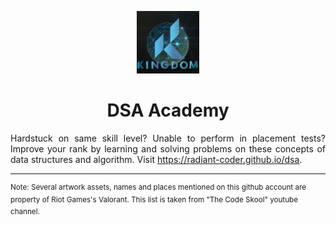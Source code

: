 <p align="center">
    <img src="https://github.com/radiant-coder/brimwork/raw/main/images/Kingdom-logo.png" width="100" height="100">
</p>
<h1 align="center">DSA Academy</h1>
<p align="justify">
    Hardstuck on same skill level? Unable to perform in placement tests? Improve your rank by learning and solving problems on these concepts of data structures and algorithm. Visit <a href="https://radiant-coder.github.io/dsa">https://radiant-coder.github.io/dsa</a>.
</p>

<hr>

<p>
    <sup>Note: Several artwork assets, names and places mentioned on this github account are property of Riot Games's Valorant. This list is taken from "The Code Skool" youtube channel.</sup>
</p>
